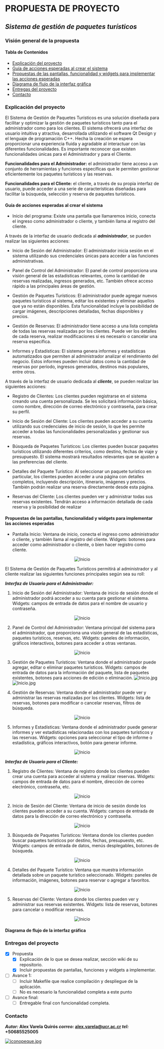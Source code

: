 PROPUESTA DE PROYECTO
=============
*Sistema de gestión de paquetes turísticos*
-------------

### **Visión general de la propuesta**
#### Tabla de Contenidos
- [Explicación del proyecto](#explicación-del-proyecto)
- [Guía de acciones esperadas al crear el sistema](#guía-de-acciones-esperadas-al-crear-el-sistema)
- [Propuestas de las pantallas, funcionalidad y widgets para implementar las acciones esperadas](#propuestas-de-las-pantallas-funcionalidad-y-widgets-para-implementar-las-acciones-esperadas)
- [Diagrama de flujo de la interfaz gráfica](#diagrama-de-flujo-de-la-interfaz-gráfica)
- [Entregas del proyecto](#entregas-del-proyecto)
- [Contacto](#contacto)

### Explicación del proyecto
El Sistema de Gestión de Paquetes Turísticos es una solución diseñada para facilitar y optimizar la gestión de paquetes turísticos tanto para el administrador como para los clientes. El sistema ofrecerá una interfaz de usuario intuitiva y atractiva, desarrollada utilizando el software Qt Design y el lenguaje de programación C++. Hecha la creación se espera proporcionar  una experiencia fluida y agradable al interactuar con las diferentes funcionalidades. Es importante reconocer que existen funcionalidades únicas para el Administrador y para el Cliente. 

**Funcionalidades para el Administrador:** el administrador tiene acceso a un conjunto de herramientas y funciones específicas que le permiten gestionar eficientemente los paquetes turísticos y las reservas. 

**Funcionalidades para el Cliente:** el cliente, a través de su propia interfaz de usuario, puede acceder a una serie de características diseñadas para facilitar la búsqueda, selección y reserva de paquetes turísticos. 

#### Guía de acciones esperadas al crear el sistema
- Inicio del programa:
		Existe una pantalla que llamaremos inicio, conecta el ingreso como administrador o cliente, y también llama al registro del cliente.
 
 A través de la interfaz de usuario dedicada al ***administrador***, se pueden realizar las siguientes acciones:

- Inicio de Sesión del Administrador:
		El administrador inicia sesión en el sistema utilizando sus credenciales únicas para acceder a las funciones administrativas.

- Panel de Control del Administrador:
    	El panel de control proporciona una visión general de las estadísticas relevantes, como la cantidad de reservas realizadas, ingresos generados, etc. También ofrece acceso rápido a las principales áreas de gestión.

- Gestión de Paquetes Turísticos:
    	El administrador puede agregar nuevos paquetes turísticos al sistema, editar los existentes y eliminar aquellos que ya no están disponibles. Esta funcionalidad incluye la posibilidad de cargar imágenes, descripciones detalladas, fechas disponibles y precios.

-	Gestión de Reservas:
			El administrador tiene acceso a una lista completa de todas las reservas realizadas por los clientes. Puede ver los detalles de cada reserva, realizar modificaciones si es necesario o cancelar una reserva específica.

- Informes y Estadísticas:
		El sistema genera informes y estadísticas automatizados que permiten al administrador analizar el rendimiento del negocio. Estos informes pueden incluir datos como la cantidad de reservas por período, ingresos generados, destinos más populares, entre otros.

A través de la interfaz de usuario dedicada al ***cliente***, se pueden realizar las siguientes acciones:

- Registro de Clientes:
    	Los clientes pueden registrarse en el sistema creando una cuenta personalizada. Se les solicitará información básica, como nombre, dirección de correo electrónico y contraseña, para crear su perfil.

- Inicio de Sesión del Cliente:
		Los clientes pueden acceder a su cuenta utilizando sus credenciales de inicio de sesión, lo que les permite acceder a todas las funcionalidades personalizadas y gestionar sus reservas.

- Búsqueda de Paquetes Turísticos:
		Los clientes pueden buscar paquetes turísticos utilizando diferentes criterios, como destino, fechas de viaje y presupuesto. El sistema mostrará resultados relevantes que se ajusten a las preferencias del cliente.

- Detalles del Paquete Turístico:
		Al seleccionar un paquete turístico en particular, los clientes pueden acceder a una página con detalles completos, incluyendo descripción, itinerario, imágenes y precios. También podrán realizar una reserva directamente desde esta página.

- Reservas del Cliente:
		Los clientes pueden ver y administrar todas sus reservas existentes. Tendrán acceso a información detallada de cada reserva y la posibilidad de realizar

#### Propuestas de las pantallas, funcionalidad y widgets para implementar las acciones esperadas

- Pantalla Inicio:
		Ventana de inicio, conecta el ingreso como administrador o cliente, y también llama al registro del cliente.
        Widgets:  botones para acceder como administrador o cliente, o bien hacer registro como cliente.
		

<p align="center">
  <img src="https://i.postimg.cc/Vkf4cNVg/Inicio.jpg" alt="Inicio" />
</p>


El Sistema de Gestión de Paquetes Turísticos permitirá  al administrador y  al cliente realizar las siguientes funciones principales según sea su roll:

***Interfaz de Usuario para el Administrador:***

1. Inicio de Sesión del Administrador:
		Ventana de inicio de sesión donde el administrador podrá acceder a su cuenta para gestionar el sistema.
        Widgets: campos de entrada de datos para el nombre de usuario y contraseña.

<p align="center">
  <img src="https://i.postimg.cc/Kvns2wvG/Admi1.jpg" alt="Inicio" />
</p>


2. Panel de Control del Administrador:
        Ventana principal del sistema para el administrador, que proporciona una visión general de las estadísticas, paquetes turísticos, reservas, etc.
        Widgets: paneles de información, gráficos interactivos, botones para acceder a otras ventanas.

<p align="center">
  <img src="https://i.postimg.cc/t4pvCkYh/Admi2.jpg" alt="Inicio" />
</p>


3. Gestión de Paquetes Turísticos:
        Ventana donde el administrador puede agregar, editar o eliminar paquetes turísticos.
        Widgets: campos de entrada de datos para la información del paquete, lista de paquetes existentes, botones para acciones de edición o eliminación.
![Inicio.jpg](https://i.postimg.cc/BnpY8FKR/Admi3.jpg)
![Inicio.jpg](https://i.postimg.cc/fbbHYb7y/Admi4.jpg)

4. Gestión de Reservas:
        Ventana donde el administrador puede ver y administrar las reservas realizadas por los clientes.
        Widgets: lista de reservas, botones para modificar o cancelar reservas, filtros de búsqueda.
<p align="center">
  <img src="https://i.postimg.cc/cJ5FhNTm/Admi5.jpg" alt="Inicio" />
</p>


5. Informes y Estadísticas:
        Ventana donde el administrador puede generar informes y ver estadísticas relacionadas con los paquetes turísticos y las reservas.
        Widgets: opciones para seleccionar el tipo de informe o estadística, gráficos interactivos, botón para generar informe.
<p align="center">
  <img src="https://i.postimg.cc/RF6XbbDz/Admi6.jpg" alt="Inicio" />
</p>


***Interfaz de Usuario para el Cliente:***

 1. Registro de Clientes:
        Ventana de registro donde los clientes pueden crear una cuenta para acceder al sistema y realizar reservas.
        Widgets: campos de entrada de datos para el nombre, dirección de correo electrónico, contraseña, etc.
<p align="center">
  <img src="https://i.postimg.cc/HxqBG4q8/Cliente1.jpg" alt="Inicio" />
</p>

2. Inicio de Sesión del Cliente:
        Ventana de inicio de sesión donde los clientes pueden acceder a su cuenta.
        Widgets: campos de entrada de datos para la dirección de correo electrónico y contraseña.
<p align="center">
  <img src="https://i.postimg.cc/mk7VT14X/Cliente2.jpg" alt="Inicio" />
</p>

3. Búsqueda de Paquetes Turísticos:
        Ventana donde los clientes pueden buscar paquetes turísticos por destino, fechas, presupuesto, etc.
        Widgets: campos de entrada de datos, menús desplegables, botones de búsqueda.
<p align="center">
  <img src="https://i.postimg.cc/T2btVFbV/Cliente3.jpg" alt="Inicio" />
</p>


4. Detalles del Paquete Turístico:
        Ventana que muestra información detallada sobre un paquete turístico seleccionado.
        Widgets: paneles de información, imágenes, botones para reservar o agregar a favoritos.
<p align="center">
  <img src="https://i.postimg.cc/bNj33g0K/Cliente4.jpg" alt="Inicio" />
</p>


5. Reservas del Cliente:
        Ventana donde los clientes pueden ver y administrar sus reservas existentes.
        Widgets: lista de reservas, botones para cancelar o modificar reservas.
<p align="center">
  <img src="https://i.postimg.cc/wTcFPN03/Cliente5.jpg" alt="Inicio" />
</p>


#### Diagrama de flujo de la interfaz gráfica





### Entregas del proyecto

- [x] Propuesta
    - [x] Explicación de lo que se desea realizar, sección wiki de su repositorio.
    - [x] Incluir propuestas de  pantallas, funciones y widgets  a implementar. 
- [ ] Avance 1:
    - [ ] Incluir Makefile que realice compilación y despliegue de la aplicación.
    - [ ] No es necesario la funcionalidad completa a este punto
- [ ] Avance final:
    - [ ] Entregable final con funcionalidad completa.

### Contacto
***Autor:* Alex Varela Quirós
*correo:* alex.varela@ucr.ac.cr 
*tel:* +50685525005**

[![iconopeque.jpg](https://i.postimg.cc/hvtdRL0p/iconopeque.jpg)](https://postimg.cc/k6L4xtzb)

